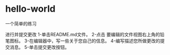 # hello-world
一个简单的练习

进行并提交更改
1-单击README.md文件。
2-点击  要编辑的文件视图右上角的铅笔图标。
3-在编辑器中，写一些关于您自己的信息。
4-编写描述您所做更改的提交消息。
5-单击提交更改按钮。

